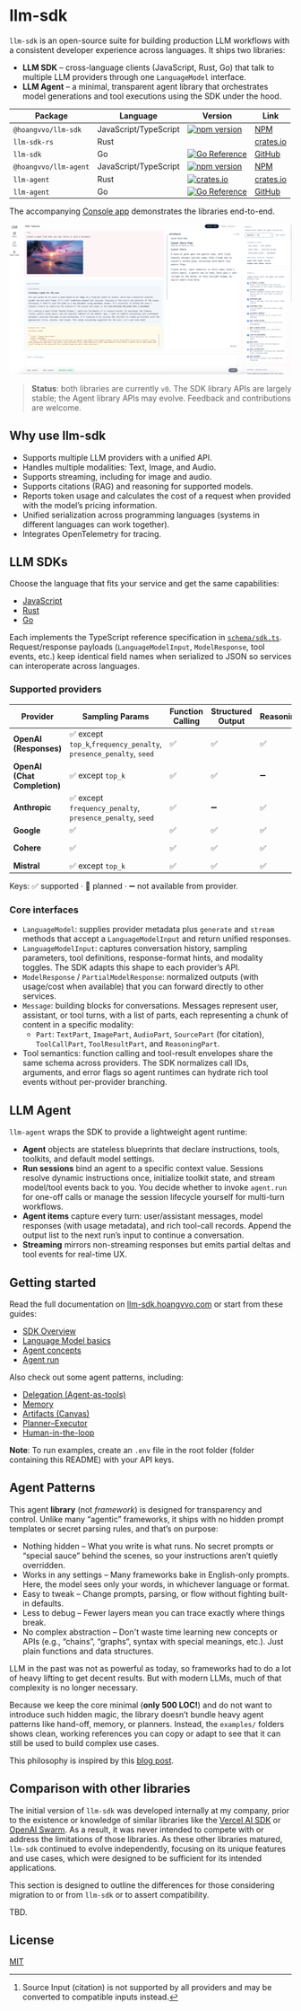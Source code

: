 # llm-sdk

`llm-sdk` is an open-source suite for building production LLM workflows with a consistent developer experience across languages. It ships two libraries:

- **LLM SDK** – cross-language clients (JavaScript, Rust, Go) that talk to multiple LLM providers through one `LanguageModel` interface.
- **LLM Agent** – a minimal, transparent agent library that orchestrates model generations and tool executions using the SDK under the hood.

| Package               | Language              | Version                                                                                                                                       | Link                                                             |
| --------------------- | --------------------- | --------------------------------------------------------------------------------------------------------------------------------------------- | ---------------------------------------------------------------- |
| `@hoangvvo/llm-sdk`   | JavaScript/TypeScript | [![npm version](https://img.shields.io/npm/v/@hoangvvo/llm-sdk?style=flat-square)](https://www.npmjs.com/package/@hoangvvo/llm-sdk)           | [NPM](https://www.npmjs.com/package/@hoangvvo/llm-sdk)           |
| `llm-sdk-rs`          | Rust                  |                                                                                                                                               | [crates.io](https://crates.io/crates/llm-sdk-rs)                 |
| `llm-sdk`             | Go                    | [![Go Reference](https://pkg.go.dev/badge/github.com/hoangvvo/llm-sdk/sdk-go.svg)](https://pkg.go.dev/github.com/hoangvvo/llm-sdk/sdk-go)     | [GitHub](https://github.com/hoangvvo/llm-sdk/tree/main/sdk-go)   |
| `@hoangvvo/llm-agent` | JavaScript/TypeScript | [![npm version](https://img.shields.io/npm/v/@hoangvvo/llm-agent?style=flat-square)](https://www.npmjs.com/package/@hoangvvo/llm-agent)       | [NPM](https://www.npmjs.com/package/@hoangvvo/llm-agent)         |
| `llm-agent`           | Rust                  | [![crates.io](https://img.shields.io/crates/v/llm-agent?style=flat-square)](https://crates.io/crates/llm-agent)                               | [crates.io](https://crates.io/crates/llm-agent)                  |
| `llm-agent`           | Go                    | [![Go Reference](https://pkg.go.dev/badge/github.com/hoangvvo/llm-sdk/agent-go.svg)](https://pkg.go.dev/github.com/hoangvvo/llm-sdk/agent-go) | [GitHub](https://github.com/hoangvvo/llm-sdk/tree/main/agent-go) |

The accompanying [Console app](./website) demonstrates the libraries end-to-end.

![Console Chat Application screenshot](./website/assets/console-chat.png)

> **Status**: both libraries are currently `v0`. The SDK library APIs are largely stable; the Agent library APIs may evolve. Feedback and contributions are welcome.

## Why use llm-sdk

- Supports multiple LLM providers with a unified API.
- Handles multiple modalities: Text, Image, and Audio.
- Supports streaming, including for image and audio.
- Supports citations (RAG) and reasoning for supported models.
- Reports token usage and calculates the cost of a request when provided with the model’s pricing information.
- Unified serialization across programming languages (systems in different languages can work together).
- Integrates OpenTelemetry for tracing.

## LLM SDKs

Choose the language that fits your service and get the same capabilities:

- [JavaScript](./sdk-js)
- [Rust](./sdk-rust)
- [Go](./sdk-go)

Each implements the TypeScript reference specification in [`schema/sdk.ts`](./schema/sdk.ts). Request/response payloads (`LanguageModelInput`, `ModelResponse`, tool events, etc.) keep identical field names when serialized to JSON so services can interoperate across languages.

### Supported providers

| Provider                     | Sampling Params                                                   | Function Calling | Structured Output | Reasoning | Citation [^source-as-text]                                                              | Text Input | Image Input | Audio Input | Text Output | Image Output | Audio Output |
| ---------------------------- | ----------------------------------------------------------------- | ---------------- | ----------------- | --------- | --------------------------------------------------------------------------------------- | ---------- | ----------- | ----------- | ----------- | ------------ | ------------ |
| **OpenAI (Responses)**       | ✅ except `top_k`,`frequency_penalty`, `presence_penalty`, `seed` | ✅               | ✅                | ✅        | ➖                                                                                      | ✅         | ✅          | ✅          | ✅          | ✅           | ➖           |
| **OpenAI (Chat Completion)** | ✅ except `top_k`                                                 | ✅               | ✅                | ➖        | ➖                                                                                      | ✅         | ✅          | ✅          | ✅          | ➖           | ✅           |
| **Anthropic**                | ✅ except `frequency_penalty`, `presence_penalty`, `seed`         | ✅               | ➖                | ✅        | ✅ ([Search results](https://docs.claude.com/en/docs/build-with-claude/search-results)) | ✅         | ✅          | ➖          | ✅          | ➖           | ➖           |
| **Google**                   | ✅                                                                | ✅               | ✅                | ✅        | ➖                                                                                      | ✅         | ✅          | ✅          | ✅          | ✅           | ✅           |
| **Cohere**                   | ✅                                                                | ✅               | ✅                | ✅        | ✅ ([Document](https://docs.cohere.com/v2/docs/retrieval-augmented-generation-rag))     | ✅         | ✅          | ➖          | ✅          | ➖           | ➖           |
| **Mistral**                  | ✅ except `top_k`                                                 | ✅               | ✅                | ✅        | 🚧                                                                                      | ✅         | ✅          | ✅          | ✅          | ➖           | ➖           |

Keys: ✅ supported · 🚧 planned · ➖ not available from provider.

[^source-as-text]: Source Input (citation) is not supported by all providers and may be converted to compatible inputs instead.

### Core interfaces

- `LanguageModel`: supplies provider metadata plus `generate` and `stream` methods that accept a `LanguageModelInput` and return unified responses.
- `LanguageModelInput`: captures conversation history, sampling parameters, tool definitions, response-format hints, and modality toggles. The SDK adapts this shape to each provider’s API.
- `ModelResponse` / `PartialModelResponse`: normalized outputs (with usage/cost when available) that you can forward directly to other services.
- `Message`: building blocks for conversations. Messages represent user, assistant, or tool turns, with a list of parts, each representing a chunk of content in a specific modality:
  - `Part`: `TextPart`, `ImagePart`, `AudioPart`, `SourcePart` (for citation), `ToolCallPart`, `ToolResultPart`, and `ReasoningPart`.
- Tool semantics: function calling and tool-result envelopes share the same schema across providers. The SDK normalizes call IDs, arguments, and error flags so agent runtimes can hydrate rich tool events without per-provider branching.

## LLM Agent

`llm-agent` wraps the SDK to provide a lightweight agent runtime:

- **Agent** objects are stateless blueprints that declare instructions, tools, toolkits, and default model settings.
- **Run sessions** bind an agent to a specific context value. Sessions resolve dynamic instructions once, initialize toolkit state, and stream model/tool events back to you. You decide whether to invoke `agent.run` for one-off calls or manage the session lifecycle yourself for multi-turn workflows.
- **Agent items** capture every turn: user/assistant messages, model responses (with usage metadata), and rich tool-call records. Append the output list to the next run’s input to continue a conversation.
- **Streaming** mirrors non-streaming responses but emits partial deltas and tool events for real-time UX.

## Getting started

Read the full documentation on [llm-sdk.hoangvvo.com](https://llm-sdk.hoangvvo.com) or start from these guides:

- [SDK Overview](https://llm-sdk.hoangvvo.com/sdk)
- [Language Model basics](https://llm-sdk.hoangvvo.com/sdk/language-model)
- [Agent concepts](https://llm-sdk.hoangvvo.com/agent/agent)
- [Agent run](https://llm-sdk.hoangvvo.com/agent/run)

Also check out some agent patterns, including:

- [Delegation (Agent-as-tools)](https://llm-sdk.hoangvvo.com/agent/delegation)
- [Memory](https://llm-sdk.hoangvvo.com/agent/memory)
- [Artifacts (Canvas)](https://llm-sdk.hoangvvo.com/agent/artifacts)
- [Planner–Executor](https://llm-sdk.hoangvvo.com/agent/planner-executor)
- [Human-in-the-loop](https://llm-sdk.hoangvvo.com/agent/human-in-the-loop)

**Note**: To run examples, create an `.env` file in the root folder (folder containing this README) with your API keys.

## Agent Patterns

This agent **library** (not _framework_) is designed for transparency and control.
Unlike many “agentic” frameworks, it ships with no hidden prompt templates or secret parsing rules, and that’s on purpose:

- Nothing hidden – What you write is what runs. No secret prompts or “special sauce” behind the scenes, so your instructions aren’t quietly overridden.
- Works in any settings – Many frameworks bake in English-only prompts. Here, the model sees only your words, in whichever language or format.
- Easy to tweak – Change prompts, parsing, or flow without fighting built-in defaults.
- Less to debug – Fewer layers mean you can trace exactly where things break.
- No complex abstraction – Don't waste time learning new concepts or APIs (e.g., “chains”, “graphs”, syntax with special meanings, etc.). Just plain functions and data structures.

LLM in the past was not as powerful as today, so frameworks had to do a lot of heavy lifting to get decent results.
But with modern LLMs, much of that complexity is no longer necessary.

Because we keep the core minimal (**only 500 LOC!**) and do not want to introduce such hidden magic, the library doesn’t bundle heavy agent patterns like hand-off, memory, or planners.
Instead, the `examples/` folders shows clean, working references you can copy or adapt to see that it can still be used to build complex use cases.

This philosophy is inspired by this [blog post](https://hamel.dev/blog/posts/prompt/).

## Comparison with other libraries

The initial version of `llm-sdk` was developed internally at my company, prior to the existence or knowledge of similar libraries like the [Vercel AI SDK](https://github.com/vercel/ai) or [OpenAI Swarm](https://github.com/openai/swarm). As a result, it was never intended to compete with or address the limitations of those libraries. As these other libraries matured, `llm-sdk` continued to evolve independently, focusing on its unique features and use cases, which were designed to be sufficient for its intended applications.

This section is designed to outline the differences for those considering migration to or from `llm-sdk` or to assert compatibility.

TBD.

## License

[MIT](LICENSE)
